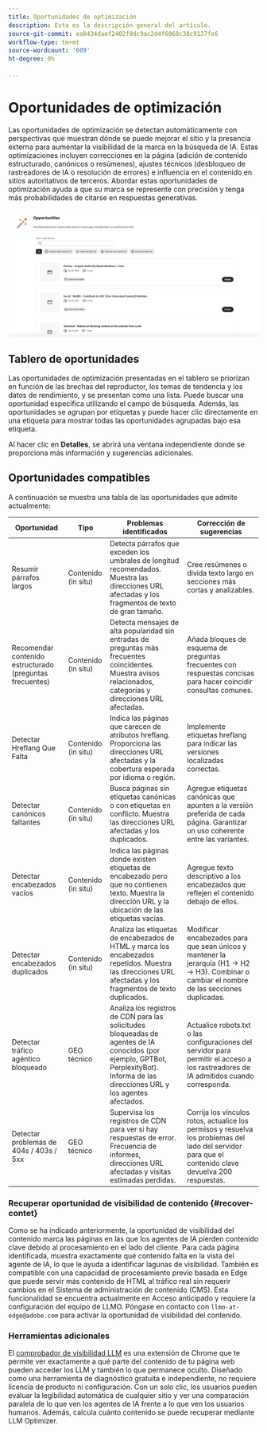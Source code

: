 ```yaml
---
title: Oportunidades de optimización
description: Esta es la descripción general del artículo.
source-git-commit: ea8434daef2402f0dc9ac2d4f6060c38c9137fe6
workflow-type: tm+mt
source-wordcount: '609'
ht-degree: 0%

---
```



# Oportunidades de optimización

Las oportunidades de optimización se detectan automáticamente con perspectivas que muestran dónde se puede mejorar el sitio y la presencia externa para aumentar la visibilidad de la marca en la búsqueda de IA. Estas optimizaciones incluyen correcciones en la página (adición de contenido estructurado, canónicos o resúmenes), ajustes técnicos (desbloqueo de rastreadores de IA o resolución de errores) e influencia en el contenido en sitios autoritativos de terceros. Abordar estas oportunidades de optimización ayuda a que su marca se represente con precisión y tenga más probabilidades de citarse en respuestas generativas.

![Oportunidades de optimización](/help/dashboards/assets/oport.png)

## Tablero de oportunidades

Las oportunidades de optimización presentadas en el tablero se priorizan en función de las brechas del reproductor, los temas de tendencia y los datos de rendimiento, y se presentan como una lista. Puede buscar una oportunidad específica utilizando el campo de búsqueda. Además, las oportunidades se agrupan por etiquetas y puede hacer clic directamente en una etiqueta para mostrar todas las oportunidades agrupadas bajo esa etiqueta.

Al hacer clic en **Detalles**, se abrirá una ventana independiente donde se proporciona más información y sugerencias adicionales.

## Oportunidades compatibles

A continuación se muestra una tabla de las oportunidades que admite actualmente:

| Oportunidad | Tipo | Problemas identificados | Corrección de sugerencias |
|---------|----------|----------|----------|
| Resumir párrafos largos | Contenido (in situ) | Detecta párrafos que exceden los umbrales de longitud recomendados. Muestra las direcciones URL afectadas y los fragmentos de texto de gran tamaño. | Cree resúmenes o divida texto largo en secciones más cortas y analizables. |
| Recomendar contenido estructurado (preguntas frecuentes) | Contenido (in situ) | Detecta mensajes de alta popularidad sin entradas de preguntas más frecuentes coincidentes. Muestra avisos relacionados, categorías y direcciones URL afectadas. | Añada bloques de esquema de preguntas frecuentes con respuestas concisas para hacer coincidir consultas comunes. |
| Detectar Hreflang Que Falta | Contenido (in situ) | Indica las páginas que carecen de atributos hreflang. Proporciona las direcciones URL afectadas y la cobertura esperada por idioma o región. | Implemente etiquetas hreflang para indicar las versiones localizadas correctas. |
| Detectar canónicos faltantes | Contenido (in situ) | Busca páginas sin etiquetas canónicas o con etiquetas en conflicto. Muestra las direcciones URL afectadas y los duplicados. | Agregue etiquetas canónicas que apunten a la versión preferida de cada página. Garantizar un uso coherente entre las variantes. |
| Detectar encabezados vacíos | Contenido (in situ) | Indica las páginas donde existen etiquetas de encabezado pero que no contienen texto. Muestra la dirección URL y la ubicación de las etiquetas vacías. | Agregue texto descriptivo a los encabezados que reflejen el contenido debajo de ellos. |
| Detectar encabezados duplicados | Contenido (in situ) | Analiza las etiquetas de encabezados de HTML y marca los encabezados repetidos. Muestra las direcciones URL afectadas y los fragmentos de texto duplicados. | Modificar encabezados para que sean únicos y mantener la jerarquía (H1 → H2 → H3). Combinar o cambiar el nombre de las secciones duplicadas. |
| Detectar tráfico agéntico bloqueado | GEO técnico | Analiza los registros de CDN para las solicitudes bloqueadas de agentes de IA conocidos (por ejemplo, GPTBot, PerplexityBot). Informa de las direcciones URL y los agentes afectados. | Actualice robots.txt o las configuraciones del servidor para permitir el acceso a los rastreadores de IA admitidos cuando corresponda. |
| Detectar problemas de 404s / 403s / 5xx | GEO técnico | Supervisa los registros de CDN para ver si hay respuestas de error. Frecuencia de informes, direcciones URL afectadas y visitas estimadas perdidas. | Corrija los vínculos rotos, actualice los permisos y resuelva los problemas del lado del servidor para que el contenido clave devuelva 200 respuestas. |

### Recuperar oportunidad de visibilidad de contenido {#recover-contet}

Como se ha indicado anteriormente, la oportunidad de visibilidad del contenido marca las páginas en las que los agentes de IA pierden contenido clave debido al procesamiento en el lado del cliente. Para cada página identificada, muestra exactamente qué contenido falta en la vista del agente de IA, lo que le ayuda a identificar lagunas de visibilidad. También es compatible con una capacidad de procesamiento previo basada en Edge que puede servir más contenido de HTML al tráfico real sin requerir cambios en el Sistema de administración de contenido (CMS). Esta funcionalidad se encuentra actualmente en Acceso anticipado y requiere la configuración del equipo de LLMO. Póngase en contacto con `llmo-at-edge@adobe.com` para activar la oportunidad de visibilidad del contenido.

### Herramientas adicionales

El [comprobador de visibilidad LLM](https://chromewebstore.google.com/detail/is-your-webpage-citable/jbjngahjjdgonbeinjlepfamjdmdcbcc) es una extensión de Chrome que te permite ver exactamente a qué parte del contenido de tu página web pueden acceder los LLM y también lo que permanece oculto. Diseñado como una herramienta de diagnóstico gratuita e independiente, no requiere licencia de producto ni configuración. Con un solo clic, los usuarios pueden evaluar la legibilidad automática de cualquier sitio y ver una comparación paralela de lo que ven los agentes de IA frente a lo que ven los usuarios humanos. Además, calcula cuánto contenido se puede recuperar mediante LLM Optimizer.
